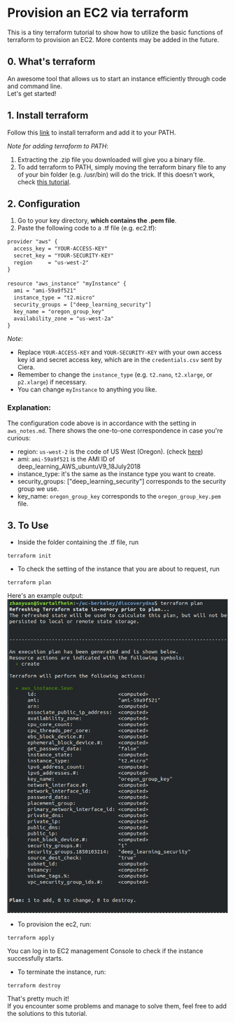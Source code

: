 # Provision an EC2 via terraform
This is a tiny terraform tutorial to show how to utilize the basic functions of terraform to provision an EC2.
More contents may be added in the future.
## 0. What's terraform

An awesome tool that allows us to start an instance efficiently through code and command line.  
Let's get started!

## 1. Install terraform
Follow this [link](http://www.terraform.io/intro/getting-started/install.html) to install terraform
and add it to your PATH.

*Note for adding terraform to PATH*:
1. Extracting the .zip file you downloaded will give you a binary file.
2. To add terraform to PATH, simply moving the terraform binary file to any of your bin folder (e.g. /usr/bin)
will do the trick. If this doesn't work, check [this tutorial](https://github.com/ravsau/aws-labs/blob/master/terraform-aws/terraform-ec2.MD).
    
## 2. Configuration

1. Go to your key directory, **which contains the .pem file**.
2. Paste the following code to a .tf file (e.g. ec2.tf):
```commandline
provider "aws" {
  access_key = "YOUR-ACCESS-KEY"
  secret_key = "YOUR-SECURITY-KEY"
  region     = "us-west-2"
}

resource "aws_instance" "myInstance" {
  ami = "ami-59a9f521"
  instance_type = "t2.micro"
  security_groups = ["deep_learning_security"]
  key_name = "oregon_group_key"
  availability_zone = "us-west-2a"
}
```
*Note*: 
- Replace `YOUR-ACCESS-KEY` and `YOUR-SECURITY-KEY` with your own access key id and secret access key, which are in the `credentials.csv` sent by Ciera.
- Remember to change the `instance_type` (e.g. `t2.nano`, `t2.xlarge`, or `p2.xlarge`) if necessary.
- You can change `myInstance` to anything you like.

### Explanation:
The configuration code above is in accordance with the setting in `aws_notes.md`. There shows the one-to-one correspondence in case you're curious:
- region: `us-west-2` is the code of US West (Oregon). (check [here](https://docs.aws.amazon.com/AWSEC2/latest/UserGuide/using-regions-availability-zones.html))
- ami: `ami-59a9f521` is the AMI ID of deep_learning_AWS_ubuntuV9_18July2018
- instance_type: it's the same as the instance type you want to create.
- security_groups: ["deep_learning_security"] corresponds to the security group we use.
- key_name: `oregon_group_key` corresponds to the `oregon_group_key.pem` file.

## 3. To Use
- Inside the folder containing the .tf file, run 
```commandline
terraform init
```

- To check the setting of the instance that you are about to request, run
```commandline
terraform plan
```
Here's an example output:  
![image](images/plan.png)

- To provision the ec2, run:
```commandline
terraform apply
```
 You can log in to EC2 management Console to check if the instance successfully starts.
 
 - To terminate the instance, run:
 ```commandline
terraform destroy
```

That's pretty much it!  
If you encounter some problems and manage to solve them, feel free to add the solutions to this tutorial.
